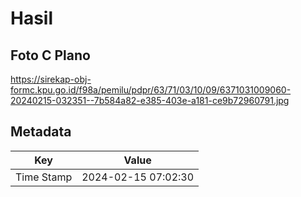 # Hasil

## Foto C Plano

https://sirekap-obj-formc.kpu.go.id/f98a/pemilu/pdpr/63/71/03/10/09/6371031009060-20240215-032351--7b584a82-e385-403e-a181-ce9b72960791.jpg


## Metadata

| Key        | Value               |
| ---------- | ------------------- |
| Time Stamp | 2024-02-15 07:02:30 |




